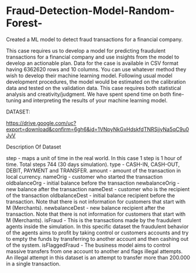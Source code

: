 # Fraud-Detection-Model-Random-Forest-
 Created a ML model to detect fraud transactions for a financial company.
 
 
 This case requires us to develop a model for predicting fraudulent transactions for a financial company and use insights from the model to develop an actionable plan. Data for the case is available in CSV format having 6362620 rows and 10 columns. You  can use whatever method they wish to develop their machine learning model. Following usual model development procedures, 
the model would be estimated on the calibration data and tested on the validation data.
This case requires both statistical analysis and creativity/judgment. 
We have spent spend time on both fine-tuning and interpreting the results of your machine learning model.


 DATASET:
 
 https://drive.google.com/uc?export=download&confirm=6gh6&id=1VNpyNkGxHdskfdTNRSjjyNa5qC9u0JyV
 


Description Of Dataset


step - maps a unit of time in the real world. In this case 1 step is 1 hour of time. Total steps 744 (30 days simulation).
type - CASH-IN, CASH-OUT, DEBIT, PAYMENT and TRANSFER.
amount - amount of the transaction in local currency.
nameOrig - customer who started the transaction
oldbalanceOrg - initial balance before the transaction
newbalanceOrig - new balance after the transaction
nameDest - customer who is the recipient of the transaction
oldbalanceDest - initial balance recipient before the transaction. Note that there is not information for customers that start with M (Merchants).
newbalanceDest - new balance recipient after the transaction. Note that there is not information for customers that start with M (Merchants).
isFraud - This is the transactions made by the fraudulent agents inside the simulation. In this specific dataset the fraudulent behavior of the agents aims to profit by taking control or customers accounts and try to empty the funds by transferring to another account and then cashing out of the system.
isFlaggedFraud - The business model aims to control massive transfers from one account to another and flags illegal attempts. An illegal attempt in this dataset is an attempt to transfer more than 200.000 in a single transaction.
